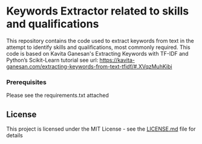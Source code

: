 # Keywords Extractor related to skills and qualifications

This repository contains the code used to extract keywords from text in the attempt to identify skills and qualifications, most commonly required. This code is based on Kavita Ganesan's Extracting Keywords with TF-IDF and Python’s Scikit-Learn tutorial see url: https://kavita-ganesan.com/extracting-keywords-from-text-tfidf/#.XVqzMuhKibi

### Prerequisites

Please see the requirements.txt attached


## License

This project is licensed under the MIT License - see the [LICENSE.md](LICENSE.md) file for details

